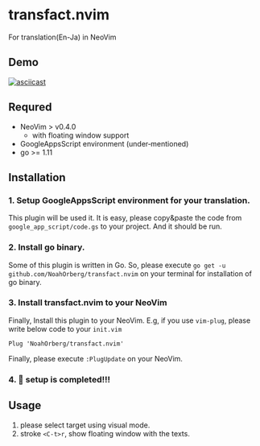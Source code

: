 # transfact.nvim
For translation(En-Ja) in NeoVim

## Demo
[![asciicast](https://asciinema.org/a/6I68Wftec0YslkvWMl9lkh4mk.svg)](https://asciinema.org/a/6I68Wftec0YslkvWMl9lkh4mk)

## Requred
- NeoVim > v0.4.0
    - with floating window support
- GoogleAppsScript environment (under‐mentioned)
- go >= 1.11

## Installation
### 1. Setup GoogleAppsScript environment for your translation.
This plugin will be used it.
It is easy, please copy&paste the code from `google_app_script/code.gs` to your project.
And it should be run.
### 2. Install go binary.
Some of this plugin is written in Go.
So, please execute `go get -u github.com/NoahOrberg/transfact.nvim` on your terminal for installation of go binary.
### 3. Install transfact.nvim to your NeoVim
Finally, Install this plugin to your NeoVim.
E.g, if you use `vim-plug`, please write below code to your `init.vim`
```
Plug 'NoahOrberg/transfact.nvim'
```
Finally, please execute `:PlugUpdate` on your NeoVim.
### 4. :tada: setup is completed!!!

## Usage
1. please select target using visual mode.
2. stroke `<C-t>r`, show floating window with the texts.
